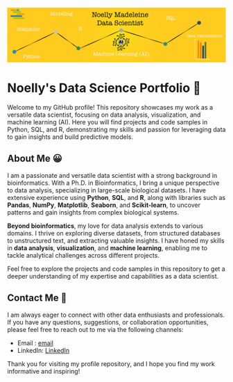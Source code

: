 ![Data Science Image](banderole.png)

# Noelly's Data Science Portfolio  👋

Welcome to my GitHub profile! This repository showcases my work as a versatile data scientist, focusing on data analysis, visualization, and machine learning (AI). Here you will find projects and code samples in Python, SQL, and R, demonstrating my skills and passion for leveraging data to gain insights and build predictive models. 

## About Me 😀

I am a passionate and versatile data scientist with a strong background in bioinformatics. With a Ph.D. in Bioinformatics, I bring a unique perspective to data analysis, specializing in large-scale biological datasets. I have extensive experience using **Python**, **SQL**, and **R**, along with libraries such as **Pandas**, **NumPy**, **Matplotlib**, **Seaborn**, and **Scikit-learn**, to uncover patterns and gain insights from complex biological systems.

**Beyond bioinformatics**, my love for data analysis extends to various domains. I thrive on exploring diverse datasets, from structured databases to unstructured text, and extracting valuable insights. I have honed my skills in **data analysis**, **visualization**, and **machine learning**, enabling me to tackle analytical challenges across different projects.


Feel free to explore the projects and code samples in this repository to get a deeper understanding of my expertise and capabilities as a data scientist.


## Contact Me 📧

I am always eager to connect with other data enthusiasts and professionals. If you have any questions, suggestions, or collaboration opportunities, please feel free to reach out to me via the following channels:

- Email : [email](mailto:noelly.madeleine@gmail.com) 
- LinkedIn: [LinkedIn](https://fr.linkedin.com/in/noelly-madeleine-62b62699)

Thank you for visiting my profile repository, and I hope you find my work informative and inspiring!
